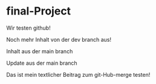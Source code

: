# final-Project

Wir testen github!

Noch mehr Inhalt von der dev branch aus!

Inhalt aus der main branch

Update aus der main branch


Das ist mein textlicher Beitrag zum git-Hub-merge testen!